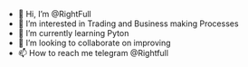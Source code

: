 - 👋 Hi, I’m @RightFull
- 👀 I’m interested in Trading and Business making Processes
- 🌱 I’m currently learning Pyton
- 💞️ I’m looking to collaborate on improving
- 📫 How to reach me telegram @Rightfull

<!---
RightFull/RightFull is a ✨ special ✨ repository because its `README.md` (this file) appears on your GitHub profile.
You can click the Preview link to take a look at your changes.
--->
